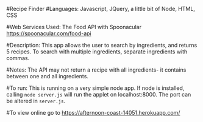 #Recipe Finder
#Languages: Javascript, JQuery, a little bit of Node, HTML, CSS

#Web Services Used: The Food API with Spoonacular https://spoonacular.com/food-api

#Description: This app allows the user to search by ingredients, and returns 5 recipes. To search with multiple ingredients, separate ingredients with commas.

#Notes: The API may not return a recipe with all ingredients- it contains between one and all ingredients.

#To run: This is running on a very simple node app. If node is installed, calling `node server.js` will run the applet on localhost:8000. The port can be altered in `server.js`.

#To view online go to https://afternoon-coast-14051.herokuapp.com/
